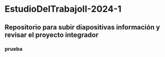 # EstudioDelTrabajoII-2024-1
## Repositorio para subir diapositivas información y revisar el proyecto integrador

### prueba
